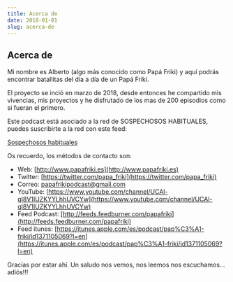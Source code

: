 ```yaml
---
title: Acerca de
date: 2018-01-01
slug: acerca-de
---
```

Acerca de
---
Mi nombre es Alberto (algo más conocido como Papá Friki) y aquí podrás encontrar batallitas del día a día de un Papá Friki.

El proyecto se inció en marzo de 2018, desde entonces he compartido mis vivencias, mis proyectos y he disfrutado de los mas de 200 episodios como si fueran el primero.

Este podcast está asociado a la red de SOSPECHOSOS HABITUALES, puedes suscribirte a la red con este feed:

[Sospechosos habituales](https://feedpress.me/sospechososhabituales)

Os recuerdo, los métodos de contacto son:

+ Web: [http://www.papafriki.es](http://www.papafriki.es)
+ Twitter: [https://twitter.com/papa_friki](https://twitter.com/papa_friki)
+ Correo: [papafrikipodcast@gmail.com](papafrikipodcast@gmail.com)
+ YouTube: [https://www.youtube.com/channel/UCAl-ql8V1IUZKYYLhhUVCYw](https://www.youtube.com/channel/UCAl-ql8V1IUZKYYLhhUVCYw)
+ Feed Podcast: [http://feeds.feedburner.com/papafriki](http://feeds.feedburner.com/papafriki)
+ Feed itunes: [https://itunes.apple.com/es/podcast/pap%C3%A1-friki/id1371105069?l=en](https://itunes.apple.com/es/podcast/pap%C3%A1-friki/id1371105069?l=en)

Gracias por estar ahí. Un saludo nos vemos, nos leemos nos escuchamos... adiós!!!